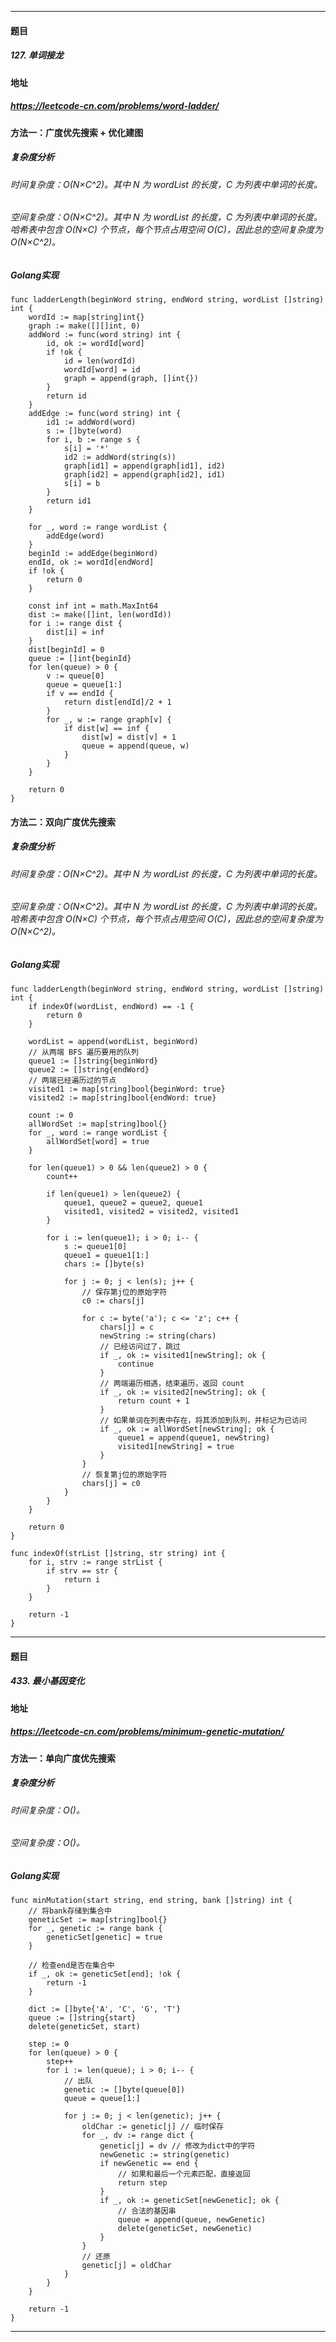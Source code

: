 ***
#### 题目
##### 127. 单词接龙
#### 地址
##### https://leetcode-cn.com/problems/word-ladder/
#### 方法一：广度优先搜索 + 优化建图
##### 复杂度分析
###### 时间复杂度：O(N×C^2)。其中 N 为 wordList 的长度，C 为列表中单词的长度。
###### 空间复杂度：O(N×C^2)。其中 N 为 wordList 的长度，C 为列表中单词的长度。哈希表中包含 O(N×C) 个节点，每个节点占用空间 O(C)，因此总的空间复杂度为 O(N×C^2)。
##### Golang实现
    func ladderLength(beginWord string, endWord string, wordList []string) int {
    	wordId := map[string]int{}
    	graph := make([][]int, 0)
    	addWord := func(word string) int {
    		id, ok := wordId[word]
    		if !ok {
    			id = len(wordId)
    			wordId[word] = id
    			graph = append(graph, []int{})
    		}
    		return id
    	}
    	addEdge := func(word string) int {
    		id1 := addWord(word)
    		s := []byte(word)
    		for i, b := range s {
    			s[i] = '*'
    			id2 := addWord(string(s))
    			graph[id1] = append(graph[id1], id2)
    			graph[id2] = append(graph[id2], id1)
    			s[i] = b
    		}
    		return id1
    	}
    
    	for _, word := range wordList {
    		addEdge(word)
    	}
    	beginId := addEdge(beginWord)
    	endId, ok := wordId[endWord]
    	if !ok {
    		return 0
    	}
    
    	const inf int = math.MaxInt64
    	dist := make([]int, len(wordId))
    	for i := range dist {
    		dist[i] = inf
    	}
    	dist[beginId] = 0
    	queue := []int{beginId}
    	for len(queue) > 0 {
    		v := queue[0]
    		queue = queue[1:]
    		if v == endId {
    			return dist[endId]/2 + 1
    		}
    		for _, w := range graph[v] {
    			if dist[w] == inf {
    				dist[w] = dist[v] + 1
    				queue = append(queue, w)
    			}
    		}
    	}
    	
    	return 0
    }
#### 方法二：双向广度优先搜索
##### 复杂度分析
###### 时间复杂度：O(N×C^2)。其中 N 为 wordList 的长度，C 为列表中单词的长度。
###### 空间复杂度：O(N×C^2)。其中 N 为 wordList 的长度，C 为列表中单词的长度。哈希表中包含 O(N×C) 个节点，每个节点占用空间 O(C)，因此总的空间复杂度为 O(N×C^2)。
##### Golang实现
    func ladderLength(beginWord string, endWord string, wordList []string) int {
    	if indexOf(wordList, endWord) == -1 {
    		return 0
    	}
    
    	wordList = append(wordList, beginWord)
    	// 从两端 BFS 遍历要用的队列
    	queue1 := []string{beginWord}
    	queue2 := []string{endWord}
    	// 两端已经遍历过的节点
    	visited1 := map[string]bool{beginWord: true}
    	visited2 := map[string]bool{endWord: true}
    
    	count := 0
    	allWordSet := map[string]bool{}
    	for _, word := range wordList {
    		allWordSet[word] = true
    	}
    
    	for len(queue1) > 0 && len(queue2) > 0 {
    		count++
    
    		if len(queue1) > len(queue2) {
    			queue1, queue2 = queue2, queue1
    			visited1, visited2 = visited2, visited1
    		}
    
    		for i := len(queue1); i > 0; i-- {
    			s := queue1[0]
    			queue1 = queue1[1:]
    			chars := []byte(s)
    
    			for j := 0; j < len(s); j++ {
    				// 保存第j位的原始字符
    				c0 := chars[j]
                    
    				for c := byte('a'); c <= 'z'; c++ {
    					chars[j] = c
    					newString := string(chars)
    					// 已经访问过了，跳过
    					if _, ok := visited1[newString]; ok {
    						continue
    					}
    					// 两端遍历相遇，结束遍历，返回 count
    					if _, ok := visited2[newString]; ok {
    						return count + 1
    					}
    					// 如果单词在列表中存在，将其添加到队列，并标记为已访问
    					if _, ok := allWordSet[newString]; ok {
    						queue1 = append(queue1, newString)
    						visited1[newString] = true
    					}
    				}
    				// 恢复第j位的原始字符
    				chars[j] = c0
    			}
    		}
    	}
    
    	return 0
    }
    
    func indexOf(strList []string, str string) int {
    	for i, strv := range strList {
    		if strv == str {
    			return i
    		}
    	}
    
    	return -1
    }
***
#### 题目
##### 433. 最小基因变化
#### 地址
##### https://leetcode-cn.com/problems/minimum-genetic-mutation/
#### 方法一：单向广度优先搜索
##### 复杂度分析
###### 时间复杂度：O()。
###### 空间复杂度：O()。
##### Golang实现
    func minMutation(start string, end string, bank []string) int {
    	// 将bank存储到集合中
    	geneticSet := map[string]bool{}
    	for _, genetic := range bank {
    		geneticSet[genetic] = true
    	}
    
    	// 检查end是否在集合中
    	if _, ok := geneticSet[end]; !ok {
    		return -1
    	}
    
    	dict := []byte{'A', 'C', 'G', 'T'}
    	queue := []string{start}
    	delete(geneticSet, start)
    
    	step := 0
    	for len(queue) > 0 {
    		step++
    		for i := len(queue); i > 0; i-- {
    			// 出队
    			genetic := []byte(queue[0])
    			queue = queue[1:]
    
    			for j := 0; j < len(genetic); j++ {
    				oldChar := genetic[j] // 临时保存
    				for _, dv := range dict {
    					genetic[j] = dv // 修改为dict中的字符
    					newGenetic := string(genetic)
    					if newGenetic == end {
    						// 如果和最后一个元素匹配，直接返回
    						return step
    					}
    					if _, ok := geneticSet[newGenetic]; ok {
    						// 合法的基因串
    						queue = append(queue, newGenetic)
    						delete(geneticSet, newGenetic)
    					}
    				}
    				// 还原
    				genetic[j] = oldChar
    			}
    		}
    	}
    
    	return -1
    }
***